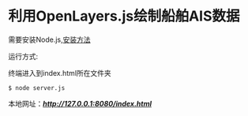 # 利用OpenLayers.js绘制船舶AIS数据

需要安装Node.js,[安装方法](https://www.runoob.com/nodejs/nodejs-install-setup.html)

运行方式:

终端进入到index.html所在文件夹
```
$ node server.js
```

本地网址：***http://127.0.0.1:8080/index.html***

